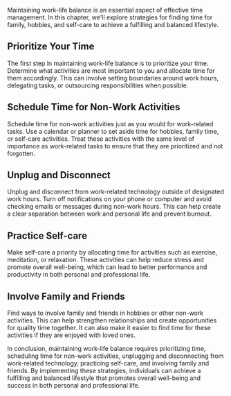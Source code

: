 
Maintaining work-life balance is an essential aspect of effective time management. In this chapter, we'll explore strategies for finding time for family, hobbies, and self-care to achieve a fulfilling and balanced lifestyle.

Prioritize Your Time
--------------------

The first step in maintaining work-life balance is to prioritize your time. Determine what activities are most important to you and allocate time for them accordingly. This can involve setting boundaries around work hours, delegating tasks, or outsourcing responsibilities when possible.

Schedule Time for Non-Work Activities
-------------------------------------

Schedule time for non-work activities just as you would for work-related tasks. Use a calendar or planner to set aside time for hobbies, family time, or self-care activities. Treat these activities with the same level of importance as work-related tasks to ensure that they are prioritized and not forgotten.

Unplug and Disconnect
---------------------

Unplug and disconnect from work-related technology outside of designated work hours. Turn off notifications on your phone or computer and avoid checking emails or messages during non-work hours. This can help create a clear separation between work and personal life and prevent burnout.

Practice Self-care
------------------

Make self-care a priority by allocating time for activities such as exercise, meditation, or relaxation. These activities can help reduce stress and promote overall well-being, which can lead to better performance and productivity in both personal and professional life.

Involve Family and Friends
--------------------------

Find ways to involve family and friends in hobbies or other non-work activities. This can help strengthen relationships and create opportunities for quality time together. It can also make it easier to find time for these activities if they are enjoyed with loved ones.

In conclusion, maintaining work-life balance requires prioritizing time, scheduling time for non-work activities, unplugging and disconnecting from work-related technology, practicing self-care, and involving family and friends. By implementing these strategies, individuals can achieve a fulfilling and balanced lifestyle that promotes overall well-being and success in both personal and professional life.
